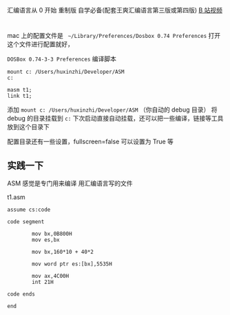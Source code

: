 汇编语言从 0 开始 重制版 自学必备(配套王爽汇编语言第三版或第四版)
 [B 站视频](https://www.bilibili.com/video/BV1mt411R7Xv)

# 

mac 上的配置文件是 ` ~/Library/Preferences/Dosbox 0.74 Preferences`
打开这个文件进行配置就好，

`DOSBox 0.74-3-3 Preferences`  编译脚本
```
mount c: /Users/huxinzhi/Developer/ASM
c:

masm t1;
link t1;
```

添加 `mount c: /Users/huxinzhi/Developer/ASM` （你自动的 debug 目录）
将 debug 的目录挂载到 ` c: ` 下次启动直接自动挂载，还可以把一些编译，链接等工具放到这个目录下

配置目录还有一些设置，fullscreen=false 可以设置为 True 等

## 实践一下
ASM 感觉是专门用来编译 用汇编语言写的文件

t1.asm

```
assume cs:code

code segment

        mov bx,0B800H
        mov es,bx
        
        mov bx,160*10 + 40*2

        mov word ptr es:[bx],5535H

        mov ax,4C00H
        int 21H

code ends

end
```
